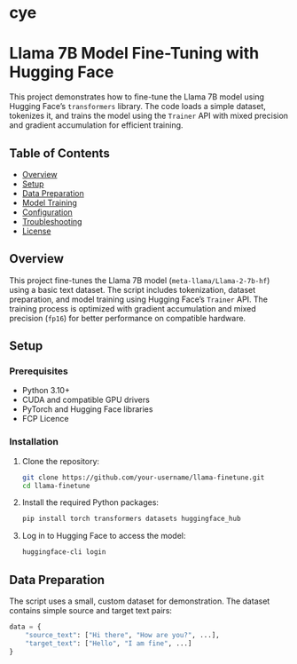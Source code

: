 # cye

# Llama 7B Model Fine-Tuning with Hugging Face

This project demonstrates how to fine-tune the Llama 7B model using Hugging Face’s `transformers` library. The code loads a simple dataset, tokenizes it, and trains the model using the `Trainer` API with mixed precision and gradient accumulation for efficient training.

## Table of Contents
- [Overview](#overview)
- [Setup](#setup)
- [Data Preparation](#data-preparation)
- [Model Training](#model-training)
- [Configuration](#configuration)
- [Troubleshooting](#troubleshooting)
- [License](#license)

## Overview

This project fine-tunes the Llama 7B model (`meta-llama/Llama-2-7b-hf`) using a basic text dataset. The script includes tokenization, dataset preparation, and model training using Hugging Face’s `Trainer` API. The training process is optimized with gradient accumulation and mixed precision (`fp16`) for better performance on compatible hardware.

## Setup

### Prerequisites

- Python 3.10+
- CUDA and compatible GPU drivers
- PyTorch and Hugging Face libraries
- FCP Licence

### Installation

1. Clone the repository:
    ```bash
    git clone https://github.com/your-username/llama-finetune.git
    cd llama-finetune
    ```

2. Install the required Python packages:
    ```bash
    pip install torch transformers datasets huggingface_hub
    ```

3. Log in to Hugging Face to access the model:
    ```bash
    huggingface-cli login
    ```

## Data Preparation
The script uses a small, custom dataset for demonstration. The dataset contains simple source and target text pairs:

```python
data = {
    "source_text": ["Hi there", "How are you?", ...],
    "target_text": ["Hello", "I am fine", ...]
}

